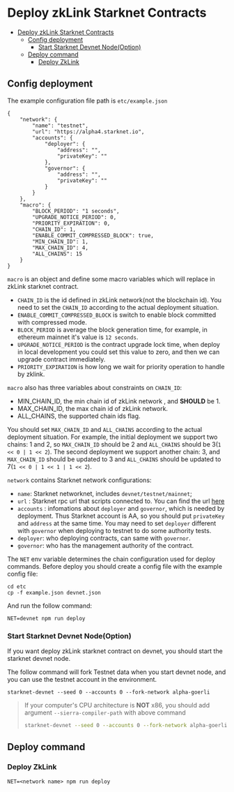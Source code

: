 # Deploy zkLink Starknet Contracts

- [Deploy zkLink Starknet Contracts](#deploy-zklink-starknet-contracts)
  - [Config deployment](#config-deployment)
    - [Start Starknet Devnet Node(Option)](#start-starknet-devnet-nodeoption)
  - [Deploy command](#deploy-command)
    - [Deploy ZkLink](#deploy-zklink)

## Config deployment

The example configuration file path is `etc/example.json`

```
{
    "network": {
        "name": "testnet",
        "url": "https://alpha4.starknet.io",
        "accounts": {
            "deployer": {
                "address": "",
                "privateKey": ""
            },
            "governor": {
                "address": "",
                "privateKey": ""
            }
        }
    },
    "macro": {
        "BLOCK_PERIOD": "1 seconds",
        "UPGRADE_NOTICE_PERIOD": 0,
        "PRIORITY_EXPIRATION": 0,
        "CHAIN_ID": 1,
        "ENABLE_COMMIT_COMPRESSED_BLOCK": true,
        "MIN_CHAIN_ID": 1,
        "MAX_CHAIN_ID": 4,
        "ALL_CHAINS": 15
    }
}
```

`macro` is an object and define some macro variables which will replace in zkLink starknet contract.

- `CHAIN_ID` is the id defined in zkLink network(not the blockchain id). You need to set the `CHAIN_ID` according to the actual deployment situation.
- `ENABLE_COMMIT_COMPRESSED_BLOCK` is switch to enable block committed with compressed mode.
- `BLOCK_PERIOD` is average the block generation time, for example, in ethereum mainnet it's value is `12 seconds`.
- `UPGRADE_NOTICE_PERIOD` is the contract upgrade lock time, when deploy in local development you could set this value to zero, and then we can upgrade contract immediately.
- `PRIORITY_EXPIRATION` is how long we wait for priority operation to handle by zklink.

`macro` also has three variables about constraints on `CHAIN_ID`:

- MIN_CHAIN_ID, the min chain id of zkLink network , and **SHOULD** be 1.
- MAX_CHAIN_ID, the max chain id of zkLink network.
- ALL_CHAINS, the supported chain ids flag.

You should set `MAX_CHAIN_ID` and `ALL_CHAINS` according to the actual deployment situation. For example, the initial deployment we support two chains: 1 and 2, so `MAX_CHAIN_ID` should be 2 and `ALL_CHAINS` should be 3(`1 << 0 | 1 << 2`). The second deployment we support another chain: 3, and `MAX_CHAIN_ID` should be updated to 3 and `ALL_CHAINS` should be updated to 7(`1 << 0 | 1 << 1 | 1 << 2`).

`network` contains Starknet network configurations:

- `name`: Starknet networknet, includes `devnet/testnet/mainnet`;
- `url` : Starknet rpc url that scripts connected to. You can find the url [here](https://docs.starknet.io/documentation/tools/CLI/commands/#setting_custom_endpoints)
-  `accounts` : infomations about `deployer` and `governor`, which is needed by deployment. Thus Starknet account is AA, so you should put `privateKey` and `address` at the same time. You may need to set `deployer` different with `governor` when deploying to testnet to do some authority tests.
  - `deployer`: who deploying contracts, can same with `governor`.
  - `governor`: who has the management authority of the contract. 

The `NET` env variable determines the chain configuration used for deploy commands. Before deploy you should create a config file with the example config file:

```shell
cd etc
cp -f example.json devnet.json
```

And run the follow command:

```shell
NET=devnet npm run deploy
```

### Start Starknet Devnet Node(Option)

If you want deploy zkLink starknet contract on devnet, you should start the starknet devnet node.

The follow command will fork Testnet data when you start devnet node, and you can use the testnet account in the environment.

```shell
starknet-devnet --seed 0 --accounts 0 --fork-network alpha-goerli
```

> If your computer's CPU architecture is **NOT** x86, you should add argument `--sierra-compiler-path` with above command
>
> ```bash
> starknet-devnet --seed 0 --accounts 0 --fork-network alpha-goerli --sierra-compiler-path ~/.cairo/target/release
> ```

## Deploy command

### Deploy ZkLink

```
NET=<network name> npm run deploy
```
